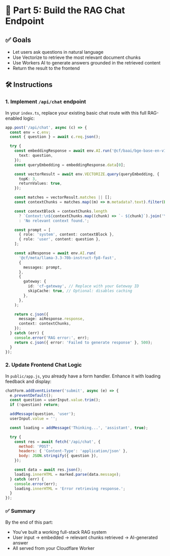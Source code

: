 # 💬 Part 5: Build the RAG Chat Endpoint

## ✅ Goals

- Let users ask questions in natural language
- Use Vectorize to retrieve the most relevant document chunks
- Use Workers AI to generate answers grounded in the retrieved content
- Return the result to the frontend

## 🛠️ Instructions

### 1. Implement `/api/chat` endpoint

In your `index.ts`, replace your existing basic chat route with this full RAG-enabled logic:

```ts
app.post('/api/chat', async (c) => {
  const env = c.env;
  const { question } = await c.req.json();

  try {
    const embeddingResponse = await env.AI.run('@cf/baai/bge-base-en-v1.5', {
      text: question,
    });
    const queryEmbedding = embeddingResponse.data[0];

    const vectorResult = await env.VECTORIZE.query(queryEmbedding, {
      topK: 3,
      returnValues: true,
    });

    const matches = vectorResult.matches || [];
    const contextChunks = matches.map((m) => m.metadata?.text).filter(Boolean);

    const contextBlock = contextChunks.length
      ? `Context:\n${contextChunks.map((chunk) => `- ${chunk}`).join('\n')}`
      : 'No relevant context found.';

    const prompt = [
      { role: 'system', content: contextBlock },
      { role: 'user', content: question },
    ];

    const aiResponse = await env.AI.run(
      '@cf/meta/llama-3.3-70b-instruct-fp8-fast',
      {
        messages: prompt,
      },
      {
        gateway: {
          id: 'cf-gateway', // Replace with your Gateway ID
          skipCache: true, // Optional: disables caching
        },
      },
    );

    return c.json({
      message: aiResponse.response,
      context: contextChunks,
    });
  } catch (err) {
    console.error('RAG error:', err);
    return c.json({ error: 'Failed to generate response' }, 500);
  }
});
```

### 2. Update Frontend Chat Logic

In `public/app.js`, you already have a form handler. Enhance it with loading feedback and display:

```js
chatForm.addEventListener('submit', async (e) => {
  e.preventDefault();
  const question = userInput.value.trim();
  if (!question) return;

  addMessage(question, 'user');
  userInput.value = '';

  const loading = addMessage('Thinking...', 'assistant', true);

  try {
    const res = await fetch('/api/chat', {
      method: 'POST',
      headers: { 'Content-Type': 'application/json' },
      body: JSON.stringify({ question }),
    });

    const data = await res.json();
    loading.innerHTML = marked.parse(data.message);
  } catch (err) {
    console.error(err);
    loading.innerHTML = 'Error retrieving response.';
  }
});
```

### ✅ Summary

By the end of this part:

- You’ve built a working full-stack RAG system
- User input → embedded → relevant chunks retrieved → AI-generated answer
- All served from your Cloudflare Worker
